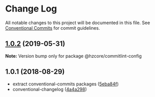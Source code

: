 # Change Log

All notable changes to this project will be documented in this file.
See [Conventional Commits](https://conventionalcommits.org) for commit guidelines.

## [1.0.2](https://github.com/hzdg/hz-core/compare/@hzcore/commitlint-config@1.0.1...@hzcore/commitlint-config@1.0.2) (2019-05-31)

**Note:** Version bump only for package @hzcore/commitlint-config





## 1.0.1 (2018-08-29)


* extract conventional-commits packages ([5eba84f](https://github.com/hzdg/hz-core/commit/5eba84f))
* conventional-changelog ([4a4a298](https://github.com/hzdg/hz-core/commit/4a4a298))
